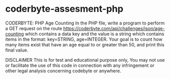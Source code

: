 # coderbyte-assesment-php
CODERBYTE: PHP Age Counting In the PHP file, write a program to perform a GET request on the route https://coderbyte.com/api/challenges/json/age-counting which contains a data key and the value is a string which contains items in the format: key=STRING, age=INTEGER. Your goal is to count how many items exist that have an age equal to or greater than 50, and print this final value.


DISCLAIMER This is for test and educational purpose only, You may not use or facilitate the use of this code in connection with any infringement or other legal analysis concerning codebyte or anywhere.
